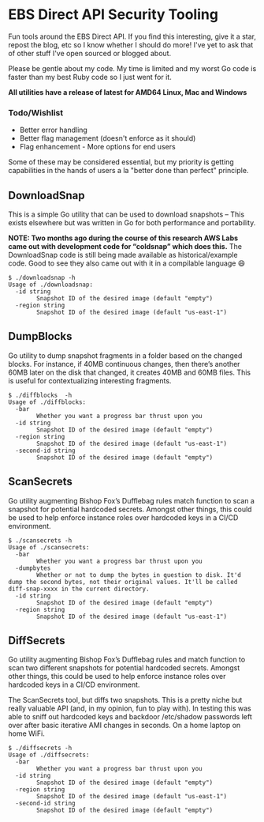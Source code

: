# EBS Direct API Security Tooling

Fun tools around the EBS Direct API. If you find this interesting, give it a star, repost the blog, etc so I know whether I should do more! I've yet to ask that of other stuff I've open sourced or blogged about.

Please be gentle about my code. My time is limited and my worst Go code is faster than my best Ruby code so I just went for it.

**All utilities have a release of latest for AMD64 Linux, Mac and Windows**

### Todo/Wishlist

- Better error handling
- Better flag management (doesn't enforce as it should)
- Flag enhancement - More options for end users

Some of these may be considered essential, but my priority is getting capabilities in the hands of users a la "better done than perfect" principle.

## DownloadSnap 

This is a simple Go utility that can be used to download snapshots – This exists elsewhere but was written in Go for both performance and portability.

**NOTE: Two months ago during the course of this research AWS Labs came out with development code for “coldsnap” which does this.** The DownloadSnap code is still being made available as historical/example code. Good to see they also came out with it in a compilable language :smile:

```
$ ./downloadsnap -h
Usage of ./downloadsnap:
  -id string
    	Snapshot ID of the desired image (default "empty")
  -region string
    	Snapshot ID of the desired image (default "us-east-1")
```

## DumpBlocks 

Go utility to dump snapshot fragments in a folder based on the changed blocks. For instance, if 40MB continuous changes, then there’s another 60MB later on the disk that changed, it creates 40MB and 60MB files. This is useful for contextualizing interesting fragments.

```
$ ./diffblocks  -h
Usage of ./diffblocks:
  -bar
    	Whether you want a progress bar thrust upon you
  -id string
    	Snapshot ID of the desired image (default "empty")
  -region string
    	Snapshot ID of the desired image (default "us-east-1")
  -second-id string
    	Snapshot ID of the desired image (default "empty")
```

## ScanSecrets 

Go utility augmenting Bishop Fox’s Dufflebag rules match function to scan a snapshot for potential hardcoded secrets. Amongst other things, this could be used to help enforce instance roles over hardcoded keys in a CI/CD environment.

```
$ ./scansecrets -h
Usage of ./scansecrets:
  -bar
    	Whether you want a progress bar thrust upon you
  -dumpbytes
    	Whether or not to dump the bytes in question to disk. It'd dump the second bytes, not their original values. It'll be called diff-snap-xxxx in the current directory.
  -id string
    	Snapshot ID of the desired image (default "empty")
  -region string
    	Snapshot ID of the desired image (default "us-east-1")
```

## DiffSecrets

Go utility augmenting Bishop Fox’s Dufflebag rules and match function to scan two different snapshots for potential hardcoded secrets. Amongst other things, this could be used to help enforce instance roles over hardcoded keys in a CI/CD environment.

The ScanSecrets tool, but diffs two snapshots. This is a pretty niche but really valuable API (and, in my opinion, fun to play with). In testing this was able to sniff out hardcoded keys and backdoor /etc/shadow passwords left over after basic iterative AMI changes in seconds. On a home laptop on home WiFi.

```
$ ./diffsecrets -h
Usage of ./diffsecrets:
  -bar
    	Whether you want a progress bar thrust upon you
  -id string
    	Snapshot ID of the desired image (default "empty")
  -region string
    	Snapshot ID of the desired image (default "us-east-1")
  -second-id string
    	Snapshot ID of the desired image (default "empty")
```

